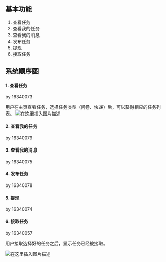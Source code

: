 ## 基本功能
1. 查看任务
2. 查看我的任务
3. 查看我的消息
4. 发布任务
5. 提现
6. 接取任务

## 系统顺序图
#### 1. 查看任务
by 16340073

用户在主页查看任务，选择任务类型（问卷、快递）后，可以获得相应的任务列表。
![在这里插入图片描述](https://img-blog.csdnimg.cn/20190625201149212.png?x-oss-process=image/watermark,type_ZmFuZ3poZW5naGVpdGk,shadow_10,text_aHR0cHM6Ly9ibG9nLmNzZG4ubmV0L2NhdF94aW5n,size_16,color_FFFFFF,t_70)

#### 2. 查看我的任务
by 16340079


#### 3. 查看我的消息
by 16340075


#### 4. 发布任务
by 16340078


#### 5. 提现
by 16340074


#### 6. 接取任务
by 16340057

用户接取选择好的任务之后，显示任务已经被接取。

![在这里插入图片描述](https://github.com/sysu620/sysu620/blob/master/%E9%9C%80%E6%B1%82%E8%A7%84%E6%A0%BC%E8%AF%B4%E6%98%8E%E4%B9%A6%E7%9B%B8%E5%85%B3%E6%96%87%E6%A1%A3/image/6.PickUpTask.png?raw=true)

